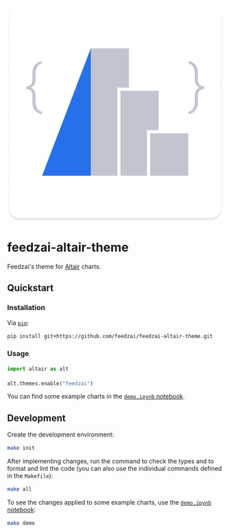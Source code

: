 ![Logo](assets/logo.png)

# feedzai-altair-theme

Feedzai's theme for [Altair](https://github.com/altair-viz/altair) charts.

## Quickstart

### Installation

Via [`pip`](https://github.com/pypa/pip):

```bash
pip install git+https://github.com/feedzai/feedzai-altair-theme.git
```

### Usage

```python
import altair as alt

alt.themes.enable("feedzai")
```

You can find some example charts in the [`demo.ipynb` notebook](demo.ipynb).

## Development

Create the development environment:

```bash
make init
```

After implementing changes, run the command to check the types and to format and lint the code (you can also use the individual commands defined in the `Makefile`):

```bash
make all
```

To see the changes applied to some example charts, use the [`demo.ipynb` notebook](demo.ipynb):

```bash
make demo
```
